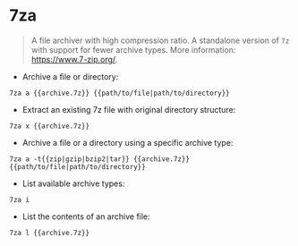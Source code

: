 # 7za

> A file archiver with high compression ratio.
> A standalone version of `7z` with support for fewer archive types.
> More information: <https://www.7-zip.org/>.

- Archive a file or directory:

`7za a {{archive.7z}} {{path/to/file|path/to/directory}}`

- Extract an existing 7z file with original directory structure:

`7za x {{archive.7z}}`

- Archive a file or a directory using a specific archive type:

`7za a -t{{zip|gzip|bzip2|tar}} {{archive.7z}} {{path/to/file|path/to/directory}}`

- List available archive types:

`7za i`

- List the contents of an archive file:

`7za l {{archive.7z}}`
